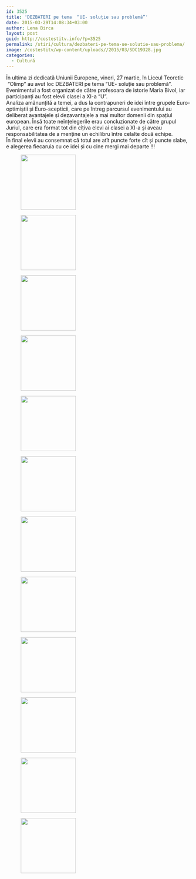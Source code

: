 ```yaml
---
id: 3525
title: 'DEZBATERI pe tema  “UE- soluție sau problemă”'
date: 2015-03-29T14:08:34+03:00
author: Lena Birca
layout: post
guid: http://costestitv.info/?p=3525
permalink: /stiri/cultura/dezbateri-pe-tema-ue-solutie-sau-problema/
image: /costestitv/wp-content/uploads//2015/03/SDC19328.jpg
categories:
  - Cultură
---
```

În ultima zi dedicată Uniunii Europene, vineri, 27 martie, în Liceul Teoretic  “Olimp” au avut loc DEZBATERI pe tema “UE- soluție sau problemă”. Evenimentul a fost organizat de către profesoara de istorie Maria Bivol, iar participanți au fost elevii clasei a XI-a “U”.  
Analiza amănunțită a temei, a dus la contrapuneri de idei între grupele Euro-optimiștii și Euro-scepticii, care pe întreg parcursul evenimentului au deliberat avantajele și dezavantajele a mai multor domenii din spațiul european. Însă toate neînțelegerile erau concluzionate de către grupul Juriul, care era format tot din cîțiva elevi ai clasei a XI-a și aveau responsabilitatea de a menține un echilibru între celalte două echipe.  
În final elevii au consemnat că totul are atît puncte forte cît și puncte slabe, e alegerea fiecaruia cu ce idei și cu cine mergi mai departe !!!

<div id='gallery-29' class='gallery galleryid-3525 gallery-columns-3 gallery-size-thumbnail'>
  <figure class='gallery-item'> 
  
  <div class='gallery-icon landscape'>
    <a href='/costestitv/stiri/cultura/dezbateri-pe-tema-ue-solutie-sau-problema/attachment/sdc19291/'><img width="150" height="150" src="/costestitv/wp-content/uploads//2015/03/SDC19291.jpg" class="attachment-thumbnail size-thumbnail" alt="" /></a>
  </div></figure><figure class='gallery-item'> 
  
  <div class='gallery-icon landscape'>
    <a href='/costestitv/stiri/cultura/dezbateri-pe-tema-ue-solutie-sau-problema/attachment/sdc19302/'><img width="150" height="150" src="/costestitv/wp-content/uploads//2015/03/SDC19302.jpg" class="attachment-thumbnail size-thumbnail" alt="" /></a>
  </div></figure><figure class='gallery-item'> 
  
  <div class='gallery-icon landscape'>
    <a href='/costestitv/stiri/cultura/dezbateri-pe-tema-ue-solutie-sau-problema/attachment/sdc19304/'><img width="150" height="150" src="/costestitv/wp-content/uploads//2015/03/SDC19304.jpg" class="attachment-thumbnail size-thumbnail" alt="" /></a>
  </div></figure><figure class='gallery-item'> 
  
  <div class='gallery-icon landscape'>
    <a href='/costestitv/stiri/cultura/dezbateri-pe-tema-ue-solutie-sau-problema/attachment/sdc19308/'><img width="150" height="150" src="/costestitv/wp-content/uploads//2015/03/SDC19308.jpg" class="attachment-thumbnail size-thumbnail" alt="" /></a>
  </div></figure><figure class='gallery-item'> 
  
  <div class='gallery-icon landscape'>
    <a href='/costestitv/stiri/cultura/dezbateri-pe-tema-ue-solutie-sau-problema/attachment/sdc19309/'><img width="150" height="150" src="/costestitv/wp-content/uploads//2015/03/SDC19309.jpg" class="attachment-thumbnail size-thumbnail" alt="" /></a>
  </div></figure><figure class='gallery-item'> 
  
  <div class='gallery-icon landscape'>
    <a href='/costestitv/stiri/cultura/dezbateri-pe-tema-ue-solutie-sau-problema/attachment/sdc19311/'><img width="150" height="150" src="/costestitv/wp-content/uploads//2015/03/SDC19311.jpg" class="attachment-thumbnail size-thumbnail" alt="" /></a>
  </div></figure><figure class='gallery-item'> 
  
  <div class='gallery-icon landscape'>
    <a href='/costestitv/stiri/cultura/dezbateri-pe-tema-ue-solutie-sau-problema/attachment/sdc19318/'><img width="150" height="150" src="/costestitv/wp-content/uploads//2015/03/SDC19318.jpg" class="attachment-thumbnail size-thumbnail" alt="" /></a>
  </div></figure><figure class='gallery-item'> 
  
  <div class='gallery-icon landscape'>
    <a href='/costestitv/stiri/cultura/dezbateri-pe-tema-ue-solutie-sau-problema/attachment/sdc19324/'><img width="150" height="150" src="/costestitv/wp-content/uploads//2015/03/SDC19324.jpg" class="attachment-thumbnail size-thumbnail" alt="" /></a>
  </div></figure><figure class='gallery-item'> 
  
  <div class='gallery-icon landscape'>
    <a href='/costestitv/stiri/cultura/dezbateri-pe-tema-ue-solutie-sau-problema/attachment/sdc19326/'><img width="150" height="150" src="/costestitv/wp-content/uploads//2015/03/SDC19326.jpg" class="attachment-thumbnail size-thumbnail" alt="" /></a>
  </div></figure><figure class='gallery-item'> 
  
  <div class='gallery-icon landscape'>
    <a href='/costestitv/stiri/cultura/dezbateri-pe-tema-ue-solutie-sau-problema/attachment/sdc19340/'><img width="150" height="150" src="/costestitv/wp-content/uploads//2015/03/SDC19340.jpg" class="attachment-thumbnail size-thumbnail" alt="" /></a>
  </div></figure><figure class='gallery-item'> 
  
  <div class='gallery-icon landscape'>
    <a href='/costestitv/stiri/cultura/dezbateri-pe-tema-ue-solutie-sau-problema/attachment/sdc19345/'><img width="150" height="150" src="/costestitv/wp-content/uploads//2015/03/SDC19345.jpg" class="attachment-thumbnail size-thumbnail" alt="" /></a>
  </div></figure><figure class='gallery-item'> 
  
  <div class='gallery-icon landscape'>
    <a href='/costestitv/stiri/cultura/dezbateri-pe-tema-ue-solutie-sau-problema/attachment/sdc19347/'><img width="150" height="150" src="/costestitv/wp-content/uploads//2015/03/SDC19347.jpg" class="attachment-thumbnail size-thumbnail" alt="" /></a>
  </div></figure>
</div>